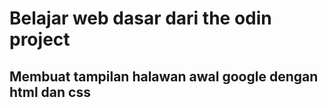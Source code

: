 # Belajar web dasar dari the odin project

## Membuat tampilan halawan awal google dengan html dan css
